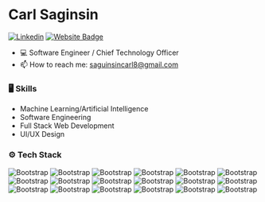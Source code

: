 # Carl Saginsin



[![Linkedin](https://img.shields.io/badge/-LinkedIn-blue?style=flat&logo=Linkedin&logoColor=white)](https://www.linkedin.com/in/https://www.linkedin.com/in/carl-saginsin-30358928a//)
[![Website Badge](https://img.shields.io/badge/-Website-c14438?style=flat&logo=Google-Chrome&logoColor=white&link=https://carlsaginsin.vercel.app/)](https://carlsaginsin.vercel.app/)

- 💻  Software Engineer / Chief Technology Officer 
- 📫 How to reach me: saguinsincarl8@gmail.com




### 🖥 Skills

- Machine Learning/Artificial Intelligence
- Software Engineering
- Full Stack Web Development
- UI/UX Design
### ⚙️ Tech Stack

![Bootstrap](https://img.shields.io/badge/-HTML-05122A?style=for-the-badge&logo=HTML&color=353535) ![Bootstrap](https://img.shields.io/badge/-CSS-05122A?style=for-the-badge&logo=CSS&color=353535) ![Bootstrap](https://img.shields.io/badge/-Javascript-05122A?style=for-the-badge&logo=Javascript&color=353535) ![Bootstrap](https://img.shields.io/badge/-JQuery-05122A?style=for-the-badge&logo=JQuery&color=353535) ![Bootstrap](https://img.shields.io/badge/-ReactJs-05122A?style=for-the-badge&logo=ReactJs&color=353535) ![Bootstrap](https://img.shields.io/badge/-NextJs-05122A?style=for-the-badge&logo=NextJs&color=353535) ![Bootstrap](https://img.shields.io/badge/-PHP-05122A?style=for-the-badge&logo=PHP&color=353535) ![Bootstrap](https://img.shields.io/badge/-Laravel-05122A?style=for-the-badge&logo=Laravel&color=353535) ![Bootstrap](https://img.shields.io/badge/-Tailwindcss-05122A?style=for-the-badge&logo=Tailwindcss&color=353535) ![Bootstrap](https://img.shields.io/badge/-Bootstrap-05122A?style=for-the-badge&logo=Bootstrap&color=353535) ![Bootstrap](https://img.shields.io/badge/-Python-05122A?style=for-the-badge&logo=Python&color=353535) ![Bootstrap](https://img.shields.io/badge/-Docker-05122A?style=for-the-badge&logo=Docker&color=353535) ![Bootstrap](https://img.shields.io/badge/-Git-05122A?style=for-the-badge&logo=Git&color=353535) ![Bootstrap](https://img.shields.io/badge/-PyTorch-05122A?style=for-the-badge&logo=PyTorch&color=353535) ![Bootstrap](https://img.shields.io/badge/-MySQL-05122A?style=for-the-badge&logo=MySQL&color=353535) ![Bootstrap](https://img.shields.io/badge/-PostgreSQL-05122A?style=for-the-badge&logo=PostgreSQL&color=353535) ![Bootstrap](https://img.shields.io/badge/-Flask-05122A?style=for-the-badge&logo=Flask&color=353535) ![Bootstrap](https://img.shields.io/badge/-Django-05122A?style=for-the-badge&logo=Django&color=353535)



